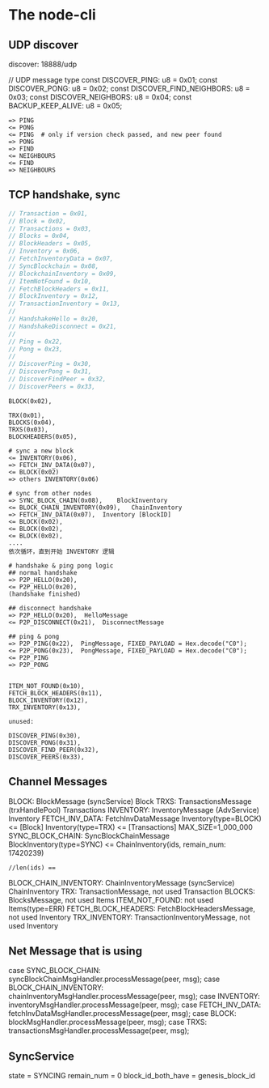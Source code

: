 # The node-cli

## UDP discover

discover: 18888/udp

// UDP message type
const DISCOVER_PING: u8 = 0x01;
const DISCOVER_PONG: u8 = 0x02;
const DISCOVER_FIND_NEIGHBORS: u8 = 0x03;
const DISCOVER_NEIGHBORS: u8 = 0x04;
const BACKUP_KEEP_ALIVE: u8 = 0x05;

```
=> PING
<= PONG
<= PING  # only if version check passed, and new peer found
=> PONG
=> FIND
<= NEIGHBOURS
<= FIND
=> NEIGHBOURS
```

## TCP handshake, sync

```rust
// Transaction = 0x01,
// Block = 0x02,
// Transactions = 0x03,
// Blocks = 0x04,
// BlockHeaders = 0x05,
// Inventory = 0x06,
// FetchInventoryData = 0x07,
// SyncBlockchain = 0x08,
// BlockchainInventory = 0x09,
// ItemNotFound = 0x10,
// FetchBlockHeaders = 0x11,
// BlockInventory = 0x12,
// TransactionInventory = 0x13,
//
// HandshakeHello = 0x20,
// HandshakeDisconnect = 0x21,
//
// Ping = 0x22,
// Pong = 0x23,
//
// DiscoverPing = 0x30,
// DiscoverPong = 0x31,
// DiscoverFindPeer = 0x32,
// DiscoverPeers = 0x33,
```

```text
BLOCK(0x02),

TRX(0x01),
BLOCKS(0x04),
TRXS(0x03),
BLOCKHEADERS(0x05),

# sync a new block
<= INVENTORY(0x06),
=> FETCH_INV_DATA(0x07),
<= BLOCK(0x02)
=> others INVENTORY(0x06)

# sync from other nodes
=> SYNC_BLOCK_CHAIN(0x08),    BlockInventory
<= BLOCK_CHAIN_INVENTORY(0x09),   ChainInventory
=> FETCH_INV_DATA(0x07),  Inventory [BlockID]
<= BLOCK(0x02),
<= BLOCK(0x02),
<= BLOCK(0x02),
....
依次循环，直到开始 INVENTORY 逻辑

# handshake & ping pong logic
## normal handshake
=> P2P_HELLO(0x20),
<= P2P_HELLO(0x20),
(handshake finished)

## disconnect handshake
=> P2P_HELLO(0x20),  HelloMessage
<= P2P_DISCONNECT(0x21),  DisconnectMessage

## ping & pong
=> P2P_PING(0x22),  PingMessage, FIXED_PAYLOAD = Hex.decode("C0");
<= P2P_PONG(0x23),  PongMessage, FIXED_PAYLOAD = Hex.decode("C0");
<= P2P_PING
=> P2P_PONG


ITEM_NOT_FOUND(0x10),
FETCH_BLOCK_HEADERS(0x11),
BLOCK_INVENTORY(0x12),
TRX_INVENTORY(0x13),

unused:

DISCOVER_PING(0x30),
DISCOVER_PONG(0x31),
DISCOVER_FIND_PEER(0x32),
DISCOVER_PEERS(0x33),
```

## Channel Messages

BLOCK: BlockMessage (syncService)
    Block
TRXS: TransactionsMessage (trxHandlePool)
    Transactions
INVENTORY: InventoryMessage (AdvService)
    Inventory
FETCH_INV_DATA: FetchInvDataMessage
    Inventory(type=BLOCK) <= [Block]
    Inventory(type=TRX) <= [Transactions] MAX_SIZE=1_000_000
SYNC_BLOCK_CHAIN: SyncBlockChainMessage
    BlockInventory(type=SYNC) <= ChainInventory(ids, remain_num: 17420239)

    //len(ids) ==
BLOCK_CHAIN_INVENTORY: ChainInventoryMessage (syncService)
    ChainInventory
TRX: TransactionMessage, not used
    Transaction
BLOCKS: BlocksMessage, not used
    Items
ITEM_NOT_FOUND: not used
    Items(type=ERR)
FETCH_BLOCK_HEADERS: FetchBlockHeadersMessage, not used
    Inventory
TRX_INVENTORY: TransactionInventoryMessage, not used
    Inventory

## Net Message that is using
case SYNC_BLOCK_CHAIN:
  syncBlockChainMsgHandler.processMessage(peer, msg);
case BLOCK_CHAIN_INVENTORY:
  chainInventoryMsgHandler.processMessage(peer, msg);
case INVENTORY:
  inventoryMsgHandler.processMessage(peer, msg);
case FETCH_INV_DATA:
  fetchInvDataMsgHandler.processMessage(peer, msg);
case BLOCK:
  blockMsgHandler.processMessage(peer, msg);
case TRXS:
  transactionsMsgHandler.processMessage(peer, msg);


## SyncService

state = SYNCING
remain_num = 0
block_id_both_have = genesis_block_id
